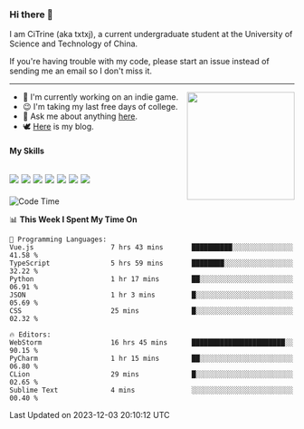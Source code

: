 ### Hi there 👋

I am CiTrine (aka txtxj), a current undergraduate student at the University of Science and Technology of China.

If you're having trouble with my code, please start an issue instead of sending me an email so I don't miss it.

---

<img align="right" height="190" src="http://github-profile-summary-cards.vercel.app/api/cards/stats?username=txtxj&theme=vue">

- 🌱 I'm currently working on an indie game.
- 😉 I'm taking my last free days of college.
- 💬 Ask me about anything [here](https://github.com/txtxj/txtxj/issues).
- 🕊️ [Here](https://txtxj.top) is my blog.

#### My Skills

![](https://img.shields.io/badge/Unity-000000?logo=unity&logoColor=fff)
![](https://img.shields.io/badge/C%23-239120?logo=csharp&logoColor=fff)
![](https://img.shields.io/badge/Python-3e74a2?logo=python&logoColor=fff)
![](https://img.shields.io/badge/C++-65318e?logo=cplusplus&logoColor=fff)
![](https://img.shields.io/badge/C-5654a2?logo=c&logoColor=fff)
![](https://img.shields.io/badge/Blender-f5792a?logo=blender&logoColor=fff)
![](https://img.shields.io/badge/MS%20SQL-cc2927?logo=microsoftsqlserver&logoColor=fff)
---

<!--START_SECTION:waka-->
![Code Time](http://img.shields.io/badge/Code%20Time-1%2C518%20hrs%2037%20mins-blue)

📊 **This Week I Spent My Time On** 

```text
💬 Programming Languages: 
Vue.js                   7 hrs 43 mins       ██████████░░░░░░░░░░░░░░░   41.58 % 
TypeScript               5 hrs 59 mins       ████████░░░░░░░░░░░░░░░░░   32.22 % 
Python                   1 hr 17 mins        ██░░░░░░░░░░░░░░░░░░░░░░░   06.91 % 
JSON                     1 hr 3 mins         █░░░░░░░░░░░░░░░░░░░░░░░░   05.69 % 
CSS                      25 mins             █░░░░░░░░░░░░░░░░░░░░░░░░   02.32 % 

🔥 Editors: 
WebStorm                 16 hrs 45 mins      ███████████████████████░░   90.15 % 
PyCharm                  1 hr 15 mins        ██░░░░░░░░░░░░░░░░░░░░░░░   06.80 % 
CLion                    29 mins             █░░░░░░░░░░░░░░░░░░░░░░░░   02.65 % 
Sublime Text             4 mins              ░░░░░░░░░░░░░░░░░░░░░░░░░   00.40 % 
```


 Last Updated on 2023-12-03 20:10:12 UTC
<!--END_SECTION:waka-->
